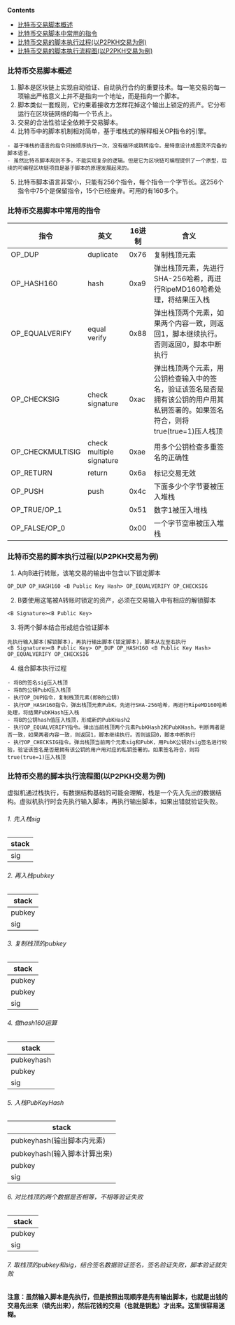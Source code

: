 **Contents**
  - [比特币交易脚本概述](#比特币交易脚本概述)
  - [比特币交易脚本中常用的指令](#比特币交易脚本中常用的指令)
  - [比特币交易的脚本执行过程(以P2PKH交易为例)](#比特币交易的脚本执行过程(以P2PKH交易为例))
  - [比特币交易的脚本执行流程图(以P2PKH交易为例)](#比特币交易的脚本执行流程图(以P2PKH交易为例))
  

### 比特币交易脚本概述

1. 脚本是区块链上实现自动验证、自动执行合约的重要技术。每一笔交易的每一项输出严格意义上并不是指向一个地址，而是指向一个脚本。
2. 脚本类似一套规则，它约束着接收方怎样花掉这个输出上锁定的资产。它分布运行在区块链网络的每一个节点上。
3. 交易的合法性验证全依赖于交易脚本。
4. 比特币中的脚本机制相对简单，基于堆栈式的解释相关OP指令的引擎。
```
- 基于堆栈的语言的指令只按顺序执行一次，没有循环或跳转指令。是特意设计成图灵不完备的脚本语言。
- 虽然比特币脚本规则不多，不能实现复杂的逻辑。但是它为区块链可编程提供了一个原型，后续的可编程区块链项目是基于脚本的原理发展起来的。
```
5. 比特币脚本语言非常小，只能有256个指令，每个指令一个字节长。这256个指令中75个是保留指令，15个已经废弃。可用的有160多个。

### 比特币交易脚本中常用的指令

指令 | 英文 | 16进制 | 含义
---|---|---|---
OP_DUP | duplicate | 0x76 | 复制栈顶元素
OP_HASH160 | hash | 0xa9 | 弹出栈顶元素，先进行SHA-256哈希，再进行RipeMD160哈希处理，将结果压入栈
OP_EQUALVERIFY | equal verify | 0x88 | 弹出栈顶两个元素，如果两个内容一致，则返回1，脚本继续执行。否则返回0，脚本中断执行
OP_CHECKSIG | check signature | 0xac | 弹出栈顶两个元素，用公钥检查输入中的签名，验证该签名是否是拥有该公钥的用户用其私钥签署的。如果签名符合，则将true(true=1)压人栈顶
OP_CHECKMULTISIG | check multiple signature | 0xae | 用多个公钥检查多重签名的正确性
OP_RETURN | return | 0x6a | 标记交易无效
OP_PUSH | push | 0x4c | 下面多少个字节要被压入堆栈
OP_TRUE/OP_1 |  | 0x51 | 数字1被压入堆栈
OP_FALSE/OP_0 |  | 0x00 | 一个字节空串被压入堆栈

### 比特币交易的脚本执行过程(以P2PKH交易为例)
1. A向B进行转账，该笔交易的输出中包含以下锁定脚本
```
OP_DUP OP_HASH160 <B Public Key Hash> OP_EQUALVERIFY OP_CHECKSIG
```
2. B要使用这笔被A转账时锁定的资产，必须在交易输入中有相应的解锁脚本
```
<B Signature><B Public Key>
```
3. 将两个脚本结合形成组合验证脚本
```
先执行输入脚本(解锁脚本)，再执行输出脚本(锁定脚本)，脚本从左至右执行
<B Signature><B Public Key> OP_DUP OP_HASH160 <B Public Key Hash> OP_EQUALVERIFY OP_CHECKSIG
```
4. 组合脚本执行过程
```
- 将B的签名sig压入栈顶
- 将B的公钥PubK压入栈顶
- 执行OP_DUP指令，复制栈顶元素(即B的公钥)
- 执行OP_HASH160指令。弹出栈顶元素PubK，先进行SHA-256哈希，再进行RipeMD160哈希处理，将结果PubKHash压入栈
- 将B的公钥hash值压入栈顶，形成新的PubKHash2
- 执行OP_EQUALVERIFY指令。弹出当前栈顶两个元素PubKHash2和PubKHash，判断两者是否一致，如果两者内容一致，则返回1，脚本继续执行。否则返回0，脚本中断执行
- 执行OP_CHECKSIG指令。弹出栈顶当前两个元素sig和PubK，用PubK公钥对sig签名进行校验，验证该签名是否是拥有该公钥的用户用对应的私钥签署的。如果签名符合，则将true(true=1)压入栈顶
```
### 比特币交易的脚本执行流程图(以P2PKH交易为例)
虚拟机通过栈执行，有数据结构基础的可能会理解，栈是一个先入先出的数据结构。虚拟机执行时会先执行输入脚本，再执行输出脚本，如果出错就验证失败。
###### 1. 先入栈sig
stack |
---|
sig |
###### 2. 再入栈pubkey
stack |
---|
pubkey |
sig |
###### 3. 复制栈顶的pubkey
stack |
---|
pubkey |
pubkey |
sig |
###### 4. 做hash160运算
stack |
---|
pubkeyhash |
pubkey |
sig |
###### 5. 入栈PubKeyHash
stack |
---|
pubkeyhash(输出脚本内元素) |
pubkeyhash(输入脚本计算出来) |
pubkey |
sig |
###### 6. 对比栈顶的两个数据是否相等，不相等验证失败
stack |
---|
pubkey |
sig |
###### 7. 取栈顶的pubkey和sig，结合签名数据验证签名，签名验证失败，脚本验证就失败

**注意：虽然输入脚本是先执行，但是按照出现顺序是先有输出脚本，也就是出钱的交易先出来（锁先出来），然后花钱的交易（也就是钥匙）才出来。这里很容易迷糊。**


